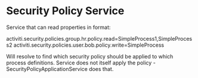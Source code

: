 # Security Policy Service

Service that can read properties in format:

activiti.security.policies.group.hr.policy.read=SimpleProcess1,SimpleProcess2
activiti.security.policies.user.bob.policy.write=SimpleProcess

Will resolve to find which security policy should be applied to which process definitions. Service does not itself apply the policy - SecurityPolicyApplicationService does that.
